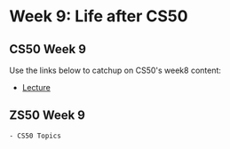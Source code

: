 # Week 9: Life after CS50

## CS50 Week 9
Use the links below to catchup on CS50's week8 content: 

- [Lecture](https://www.youtube.com/watch?v=BSKKX2Z3dzc)

## ZS50 Week 9

```
- CS50 Topics
```